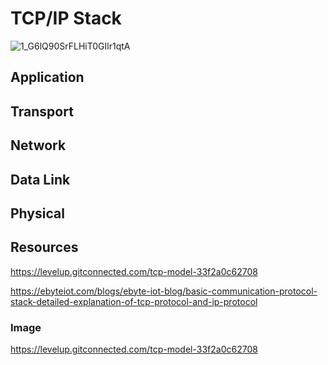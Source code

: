 # TCP/IP Stack

![1_G6lQ90SrFLHiT0GIlr1qtA](https://github.com/user-attachments/assets/038d558e-6733-4af4-95a2-cefa7586ccef)

## Application

## Transport

## Network

## Data Link

## Physical

## Resources

https://levelup.gitconnected.com/tcp-model-33f2a0c62708

https://ebyteiot.com/blogs/ebyte-iot-blog/basic-communication-protocol-stack-detailed-explanation-of-tcp-protocol-and-ip-protocol

### Image

https://levelup.gitconnected.com/tcp-model-33f2a0c62708



